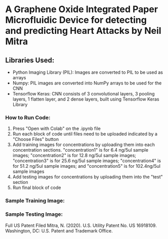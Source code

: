 # A Graphene Oxide Integrated Paper Microfluidic Device for detecting and predicting Heart Attacks by Neil Mitra
## Libraries Used:
- Python Imaging Library (PIL): Images are converted to PIL to be used as arrays
- Numpy: PIL images are converted into NumPy arrays to be used for the CNN
- Tensorflow Keras: CNN consists of 3 convolutional layers, 3 pooling layers, 1 flatten layer, and 2 dense layers, built using Tensorflow Keras Library

### How to Run Code:
1. Press "Open with Colab" on the .ipynb file
2. Run each block of code until files need to be uploaded indicated by a "Choose Files" button
3. Add training images for concentrations by uploading them into each concentration sections. "concentration1" is for 6.4 ng/5ul sample images; "concentration2" is for 12.8 ng/5ul sample images; "concentration3" is for 25.6 ng/5ul sample images; "concentration4" is for 51.2 ng/5ul sample images; and "concentration5" is for 102.4ng/5ul sample images
4. Add testing images for concentrations by uploading them into the "test" section
5. Run final block of code

### Sample Training Image:



### Sample Testing Image:



Full US Patent Filed
Mitra, N. (2020). U.S. Utility Patent No. US 16918109. Washington, DC: U.S. Patent and Trademark Office.
